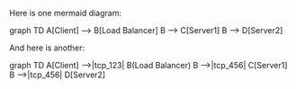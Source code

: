 
<script src="https://cdn.jsdelivr.net/npm/mermaid/dist/mermaid.min.js"></script>

<script>mermaid.initialize({startOnLoad:true});</script>

Here is one mermaid diagram:
<div class="mermaid">
  graph TD
  A[Client] --> B[Load Balancer]
  B --> C[Server1]
  B --> D[Server2]
</div>

And here is another:
<div class="mermaid">
  graph TD
  A[Client] -->|tcp_123| B(Load Balancer)
  B -->|tcp_456| C[Server1]
  B -->|tcp_456| D[Server2]
</div>
